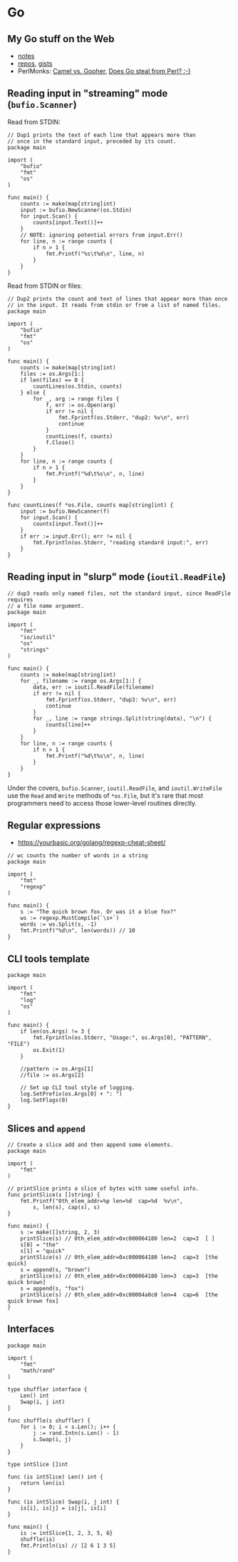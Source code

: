 # Go

## My Go stuff on the Web

*  [notes](https://jreisinger.github.io/notes/tags/go/)
*  [repos](https://github.com/jreisinger?utf8=%E2%9C%93&tab=repositories&q=&type=&language=go), [gists](https://gist.github.com/search?utf8=%E2%9C%93&q=user%3Ajreisinger+language%3Ago)
*  PerlMonks: [Camel vs. Gopher](https://perlmonks.org/?node_id=1226977), [Does Go steal from Perl? :-)](https://perlmonks.org/?node_id=1219775)

## Reading input in "streaming" mode (`bufio.Scanner`)

Read from STDIN:

```
// Dup1 prints the text of each line that appears more than
// once in the standard input, preceded by its count.
package main

import (
    "bufio"
    "fmt"
    "os"
)

func main() {
    counts := make(map[string]int)
    input := bufio.NewScanner(os.Stdin)
    for input.Scan() {
        counts[input.Text()]++
    }
    // NOTE: ignoring potential errors from input.Err()
    for line, n := range counts {
        if n > 1 {
            fmt.Printf("%s\t%d\n", line, n)
        }
    }
}
```

Read from STDIN or files:

```
// Dup2 prints the count and text of lines that appear more than once
// in the input. It reads from stdin or from a list of named files.
package main

import (
    "bufio"
    "fmt"
    "os"
)

func main() {
    counts := make(map[string]int)
    files := os.Args[1:]
    if len(files) == 0 {
        countLines(os.Stdin, counts)
    } else {
        for _, arg := range files {
            f, err := os.Open(arg)
            if err != nil {
                fmt.Fprintf(os.Stderr, "dup2: %v\n", err)
                continue
            }
            countLines(f, counts)
            f.Close()
        }
    }
    for line, n := range counts {
        if n > 1 {
            fmt.Printf("%d\t%s\n", n, line)
        }
    }
}

func countLines(f *os.File, counts map[string]int) {
    input := bufio.NewScanner(f)
    for input.Scan() {
        counts[input.Text()]++
    }
    if err := input.Err(); err != nil {
        fmt.Fprintln(os.Stderr, "reading standard input:", err)
    }
}
```

## Reading input in "slurp" mode (`ioutil.ReadFile`)

```
// dup3 reads only named files, not the standard input, since ReadFile requires
// a file name argument.
package main

import (
    "fmt"
    "io/ioutil"
    "os"
    "strings"
)

func main() {
    counts := make(map[string]int)
    for _, filename := range os.Args[1:] {
        data, err := ioutil.ReadFile(filename)
        if err != nil {
            fmt.Fprintf(os.Stderr, "dup3: %v\n", err)
            continue
        }
        for _, line := range strings.Split(string(data), "\n") {
            counts[line]++
        }
    }
    for line, n := range counts {
        if n > 1 {
            fmt.Printf("%d\t%s\n", n, line)
        }
    }
}
```

Under the covers, `bufio.Scanner`, `ioutil.ReadFile`, and `ioutil.WriteFile` use the `Read` and `Write` methods of `*os.File`, but it's rare that most programmers need to access those lower-level routines directly.

## Regular expressions

* https://yourbasic.org/golang/regexp-cheat-sheet/

```
// wc counts the number of words in a string
package main

import (
    "fmt"
    "regexp"
)

func main() {
    s := "The quick brown fox. Or was it a blue fox?"
    ws := regexp.MustCompile(`\s+`)
    words := ws.Split(s, -1) 
    fmt.Printf("%d\n", len(words)) // 10
}
```

## CLI tools template

```
package main

import (
    "fmt"
    "log"
    "os"
)

func main() {
    if len(os.Args) != 3 {
        fmt.Fprintln(os.Stderr, "Usage:", os.Args[0], "PATTERN", "FILE")
        os.Exit(1)
    }

    //pattern := os.Args[1]
    //file := os.Args[2]

    // Set up CLI tool style of logging.
    log.SetPrefix(os.Args[0] + ": ")
    log.SetFlags(0)
}
```

## Slices and `append`

```
// Create a slice add and then append some elements.
package main

import (
    "fmt"
)

// printSlice prints a slice of bytes with some useful info.
func printSlice(s []string) {
    fmt.Printf("0th_elem_addr=%p len=%d  cap=%d  %v\n",
        s, len(s), cap(s), s)
}

func main() {
    s := make([]string, 2, 3)
    printSlice(s) // 0th_elem_addr=0xc000064180 len=2  cap=3  [ ]
    s[0] = "the"
    s[1] = "quick"
    printSlice(s) // 0th_elem_addr=0xc000064180 len=2  cap=3  [the quick]
    s = append(s, "brown")
    printSlice(s) // 0th_elem_addr=0xc000064180 len=3  cap=3  [the quick brown]
    s = append(s, "fox")
    printSlice(s) // 0th_elem_addr=0xc00004a0c0 len=4  cap=6  [the quick brown fox]
}
```

## Interfaces

```
package main

import (
    "fmt"
    "math/rand"
)

type shuffler interface {
    Len() int
    Swap(i, j int)
}

func shuffle(s shuffler) {
    for i := 0; i < s.Len(); i++ {
        j := rand.Intn(s.Len() - 1)
        s.Swap(i, j)
    }
}

type intSlice []int

func (is intSlice) Len() int {
    return len(is)
}

func (is intSlice) Swap(i, j int) {
    is[i], is[j] = is[j], is[i]
}

func main() {
    is := intSlice{1, 2, 3, 5, 6}
    shuffle(is)
    fmt.Println(is) // [2 6 1 3 5]
}
```
